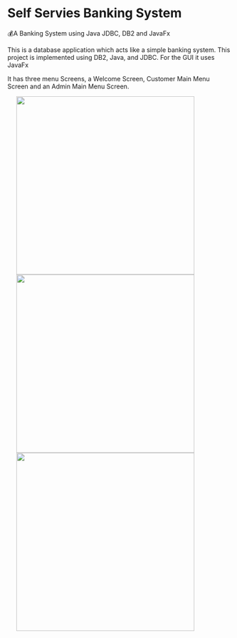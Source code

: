 # Self Servies Banking System
💰A Banking System using Java JDBC, DB2 and JavaFx

This is a database application which acts like a simple banking system.
This project is implemented using DB2, Java, and JDBC. For the GUI it uses JavaFx

It has three menu Screens, a Welcome Screen, Customer Main Menu Screen and an Admin Main Menu Screen.

<img src="https://imgur.com/Dgp1rFV.jpg" width=400 hspace="20">
<img src="https://imgur.com/FaPpdcb.jpg" width=400 hspace="20">
<img src="https://imgur.com/zhSxepE.jpg" width=400 hspace="20">
